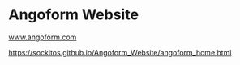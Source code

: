 # Angoform Website

www.angoform.com



https://sockitos.github.io/Angoform_Website/angoform_home.html
